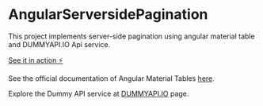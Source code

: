 # AngularServersidePagination

This project implements server-side pagination using angular material table and DUMMYAPI.IO Api service.

[See it in action ⚡️](https://stackblitz.com/edit/angular-ivy-44q5bb)

See the official documentation of Angular Material Tables [here](https://material.angular.io/components/table/overview).

Explore the Dummy API service at [DUMMYAPI.IO](https://dummyapi.io/) page.
